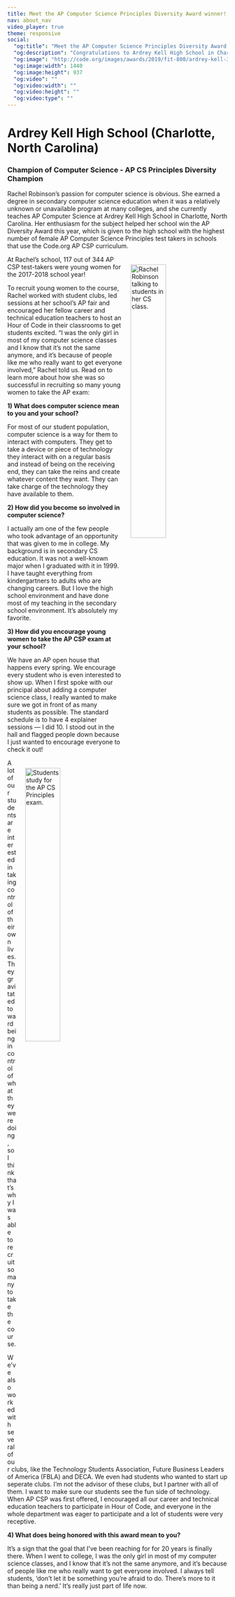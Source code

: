 ```yaml
---
title: Meet the AP Computer Science Principles Diversity Award winner!
nav: about_nav
video_player: true
theme: responsive
social:
  "og:title": "Meet the AP Computer Science Principles Diversity Award winner"
  "og:description": "Congratulations to Ardrey Kell High School in Charlotte, NC!"
  "og:image": "http://code.org/images/awards/2019/fit-800/ardrey-kell-3.png"
  "og:image:width": 1440
  "og:image:height": 937
  "og:video": ""
  "og:video:width": ""
  "og:video:height": ""
  "og:video:type": ""
---
```


<a id="top"></a>

# Ardrey Kell High School (Charlotte, North Carolina)

### Champion of Computer Science - AP CS Principles Diversity Champion

Rachel Robinson’s passion for computer science is obvious. She earned a degree in secondary computer science education when it was a relatively unknown or unavailable program at many colleges, and she currently teaches AP Computer Science at Ardrey Kell High School in Charlotte, North Carolina. Her enthusiasm for the subject helped her school win the AP Diversity Award this year, which is given to the high school with the highest number of female AP Computer Science Principles test takers in schools that use the Code.org AP CSP curriculum. 

<img src="/images/awards/2019/fit-800/ardrey-kell-1.png" style="display:block;margin:0 auto;padding:20px" width=40% alt="Rachel Robinson talking to students in her CS class." align="right" />

At Rachel’s school, 117 out of 344 AP CSP test-takers were young women for the 2017-2018 school year!
 
To recruit young women to the course, Rachel worked with student clubs, led sessions at her school’s AP fair and encouraged her fellow career and technical education teachers to host an Hour of Code in their classrooms to get students excited. “I was the only girl in most of my computer science classes and I know that it’s not the same anymore, and it’s because of people like me who really want to get everyone involved,” Rachel told us. Read on to learn more about how she was so successful in recruiting so many young women to take the AP exam:

**1) What does computer science mean to you and your school?**

For most of our student population, computer science is a way for them to interact with computers. They get to take a device or piece of technology they interact with on a regular basis and instead of being on the receiving end, they can take the reins and create whatever content they want. They can take charge of the technology they have available to them.

**2) How did you become so involved in computer science?**

I actually am one of the few people who took advantage of an opportunity that was given to me in college. My background is in secondary CS education. It was not a well-known major when I graduated with it in 1999. I have taught everything from kindergartners to adults who are changing careers. But I love the high school environment and have done most of my teaching in the secondary school environment. It’s absolutely my favorite.

**3) How did you encourage young women to take the AP CSP exam at your school?**

We have an AP open house that happens every spring. We encourage every student who is even interested to show up. When I first spoke with our principal about adding a computer science class, I really wanted to make sure we got in front of as many students as possible. The standard schedule is to have 4 explainer sessions — I did 10. I stood out in the hall and flagged people down because I just wanted to encourage everyone to check it out!

<img src="/images/awards/2019/fit-800/ardrey-kell-2.png" style="display:block;margin:0 auto;padding:20px" width=40% alt="Students study for the AP CS Principles exam." align="right" />

A lot of our students are interested in taking control of their own lives. They gravitated toward being in control of what they were doing, so I think that’s why I was able to recruit so many to take the course. 
 
We’ve also worked with several of our clubs, like the Technology Students Association, Future Business Leaders of America (FBLA) and DECA. We even had students who wanted to start up seperate clubs. I’m not the advisor of these clubs, but I partner with all of them. I want to make sure our students see the fun side of technology. When AP CSP was first offered, I encouraged all our career and technical education teachers to participate in Hour of Code, and everyone in the whole department was eager to participate and a lot of students were very receptive.


**4) What does being honored with this award mean to you?** 

It’s a sign that the goal that I've been reaching for for 20 years is finally there. When I went to college, I was the only girl in most of my computer science classes, and I know that it’s not the same anymore, and it’s because of people like me who really want to get everyone involved. I always tell students, ‘don't let it be something you’re afraid to do. There’s more to it than being a nerd.’ It’s really just part of life now.

<br>